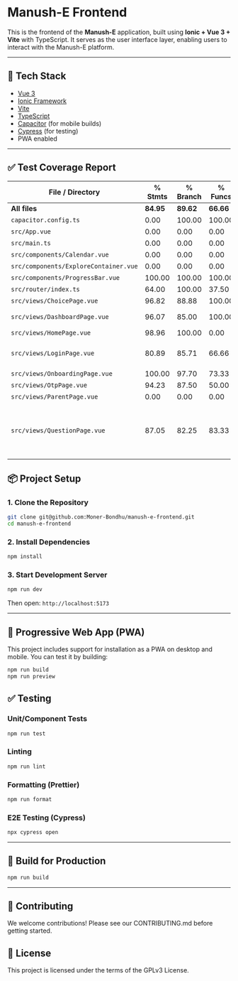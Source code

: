# Manush-E Frontend

This is the frontend of the **Manush-E** application, built using **Ionic + Vue 3 + Vite** with TypeScript. It serves as the user interface layer, enabling users to interact with the Manush-E platform.

---

## 🚀 Tech Stack

- [Vue 3](https://vuejs.org/)
- [Ionic Framework](https://ionicframework.com/)
- [Vite](https://vitejs.dev/)
- [TypeScript](https://www.typescriptlang.org/)
- [Capacitor](https://capacitorjs.com/) (for mobile builds)
- [Cypress](https://www.cypress.io/) (for testing)
- PWA enabled

---

## ✅ Test Coverage Report
| File / Directory                      | % Stmts   | % Branch  | % Funcs   | % Lines   | Uncovered Lines                                     |
| ------------------------------------- | --------- | --------- | --------- | --------- | --------------------------------------------------- |
| **All files**                         | **84.95** | **89.62** | **66.66** | **84.95** |                                                     |
| `capacitor.config.ts`                 | 0.00      | 100.00    | 100.00    | 0.00      | 3–9                                                 |
| `src/App.vue`                         | 0.00      | 0.00      | 0.00      | 0.00      | 1–8                                                 |
| `src/main.ts`                         | 0.00      | 0.00      | 0.00      | 0.00      | 1–46                                                |
| `src/components/Calendar.vue`         | 0.00      | 0.00      | 0.00      | 0.00      | 1–37                                                |
| `src/components/ExploreContainer.vue` | 0.00      | 0.00      | 0.00      | 0.00      | 1–5                                                 |
| `src/components/ProgressBar.vue`      | 100.00    | 100.00    | 100.00    | 100.00    |                                                     |
| `src/router/index.ts`                 | 64.00     | 100.00    | 37.50     | 64.00     | 56–87                                               |
| `src/views/ChoicePage.vue`            | 96.82     | 88.88     | 100.00    | 96.82     | 112–113                                             |
| `src/views/DashboardPage.vue`         | 96.07     | 85.00     | 100.00    | 96.07     | 189–190, 199–200                                    |
| `src/views/HomePage.vue`              | 98.96     | 100.00    | 0.00      | 98.96     | 315–316                                             |
| `src/views/LoginPage.vue`             | 80.89     | 85.71     | 66.66     | 80.89     | 74–75, 77–79, 84–95                                 |
| `src/views/OnboardingPage.vue`        | 100.00    | 97.70     | 73.33     | 100.00    | 231, 255                                            |
| `src/views/OtpPage.vue`               | 94.23     | 87.50     | 50.00     | 94.23     | 58–60                                               |
| `src/views/ParentPage.vue`            | 0.00      | 0.00      | 0.00      | 0.00      | 1–29                                                |
| `src/views/QuestionPage.vue`          | 87.05     | 82.25     | 83.33     | 87.05     | 160, 179–180, 190–191, 213–214, 227–229, 235–236... |



## 📦 Project Setup

### 1. Clone the Repository

```bash
git clone git@github.com:Moner-Bondhu/manush-e-frontend.git
cd manush-e-frontend
```
### 2. Install Dependencies

```bash
npm install
```

### 3. Start Development Server

```bash
npm run dev
```
Then open: `http://localhost:5173`

---

## 📱 Progressive Web App (PWA)
This project includes support for installation as a PWA on desktop and mobile. You can test it by building:

```bash
npm run build
npm run preview
```

## ✅ Testing

### Unit/Component Tests
```bash
npm run test
```

### Linting
```bash
npm run lint
```

### Formatting (Prettier)
```bash
npm run format
```

### E2E Testing (Cypress)
```bash
npx cypress open
```

---

## 🧪 Build for Production
```bash
npm run build
```

---

## 🤝 Contributing
We welcome contributions!
Please see our CONTRIBUTING.md before getting started.

## 📄 License
This project is licensed under the terms of the GPLv3 License.
